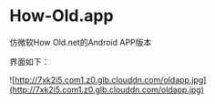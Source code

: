 # How-Old.app
仿微软How Old.net的Android APP版本

界面如下：

![http://7xk2i5.com1.z0.glb.clouddn.com/oldapp.jpg](http://7xk2i5.com1.z0.glb.clouddn.com/oldapp.jpg)
